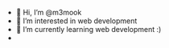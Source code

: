 - 👋 Hi, I’m @m3mook
- 👀 I’m interested in web development
- 🌱 I’m currently learning web development :)
- 
<!---
m3mook/m3mook is a ✨ special ✨ repository because its `README.md` (this file) appears on your GitHub profile.
You can click the Preview link to take a look at your changes.
--->
